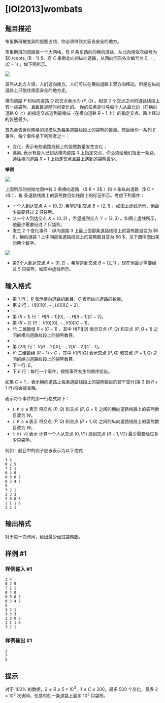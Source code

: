 # [IOI2013]wombats

## 题目描述

布里斯班被变异的袋熊占领，你必须带领大家去安全的地方。

布里斯班的道路像一个大网格，有 $R$ 条东西向的横向道路，从北向南依次编号为 $0,\cdots, (R - 1) $，有 $C$ 条南北向的纵向道路，从西向同东依次编号为 $0,\cdots, (C- 1)$ ，如下图所示。

![](https://cdn.luogu.com.cn/upload/image_hosting/xyvkmhhp.png)

袋熊从北方入侵，人们逃向南方。人们可以在横向道路上双方向移动，但是在纵向道路上只能往南面安全的地方走。

横向道路 $P$ 和纵向道路 $Q$ 的交点表示为 $(P, Q)$ 。相邻 $2$ 个交点之间的道路线段上
有一些袋熊，且数目是随时间变化的。 你的任务是引导每个人从最北边（在横向道路 $0$ 上）的指定交点逃到最南端（在横向道路 $R - 1$ 上）的指定交点，路上经过
的袋熊最少。

首先会告诉你网格的规模以及每条道路线段上的袋熊的数量。然后给你一系列 $E$ 事件，每个事件是下列两者之一：
- 变化，表示有些道路线段上的袋熊数量发生变化；
- 逃离, 表示有些人已到达横向道路 $0$ 上指定交点，你必须给他们指出一条路，通往横向道路 $R - 1$ 上指定交点且路上遇到的袋熊最少。

**举例**

![](https://cdn.luogu.com.cn/upload/image_hosting/zn27laze.png)

上图所示的初始地图中有 $3$ 条横向道路 （$ R = 3$ ）和 $4$ 条纵向道路（$ C = 4$ ），每
条道路线段上的袋熊数目如线段上的标记所示。考虑下列事件：
- 一个人到达交点 $A = (0, 2)$ ,希望逃到交点 $B = (2, 1)$ 。如图上虚线所示，他最少需要经过 $2$ 只袋熊。
- 又一个人到达交点 $X = (0, 3)$ ，希望逃到交点 $Y = (2, 3)$ 。如图上虚线所示，他最少需要经过 $7$ 只袋熊。
- 发生 $2$ 个变化事件：纵向道路 $0$ 上最上面那条道路线段上的袋熊数目变为 $5 $，横向道路 $1$ 上中间那条道路线段上的袋熊数目变为 $6 $，见下图中圈出来的两个数字。

![](https://cdn.luogu.com.cn/upload/image_hosting/agnx5ol9.png)

- 第3个人到达交点 $A = (0, 2)$ ，希望逃到交点 $B = (2, 1)$ ，现在他最少需要经过 $5$ 只袋熊，如图中虚线所示。

## 输入格式

- 第 $1$ 行： $R$ 表示横向道路的数目，$C$ 表示纵向道路的数目。
- 第 $2$ 行： $H[0][0],\cdots,H[0][C-2]$。
- $\cdots$
- 第 $(R + 1)$ 行： $H[R-1][0],\cdots,H[R-1][C-2]$。
- 第 $(R + 2)$ 行： $V[0][0],\cdots,V[0][C-1]$。
- $H$: 二维数组 $R × (C - 1)$ ，其中 $H[P][Q]$ 表示交点 $(P, Q)$ 和交点 $(P, Q +1)$ 之间的横向道路线段上的袋熊数目。
- $\cdots$
- 第 $(2R)$ 行： $V[R-2][0],\cdots,V[R-2][C-1]$。
- $V$: 二维数组 $(R - 1) × C$ ，其中 $V[P][Q]$ 表示交点 $(P, Q)$ 和交点 $(P + 1,Q)$ 之间的纵向道路线段上的袋熊数目。
- 下一行: $E$。
- 下 $E$ 行：每行一个事件，按照事件发生的顺序给出。

如果 $C = 1$ ，表示横向道路上每条道路线段上的袋熊数目的若干空行(第 $2$ 到 $R +1$ 行)将会被省略。

表示每个事件的那一行格式如下：

- `1 P Q W` 表示 将交点 $(P, Q)$ 和交点 $(P, Q + 1)$ 之间的横向道路线段上的袋熊数目改为 $W$。
- `2 P Q W` 表示 将交点 $(P, Q)$ 和交点 $(P + 1, Q)$ 之间的纵向道路线段上的袋熊数目改为 $W$。
- `3 V1 V2` 表示 计算一个人从交点 $(0, V1)$ 逃到交点 $(R-1, V2)$ 最少需要经过多少只袋熊。

例如：题目中的例子应该表示为以下格式

```
3 4
0 2 5
7 1 1
0 4 0
0 0 0 2
0 3 4 7
5
3 2 1
3 3 3
2 0 0 5
1 1 1 6
3 2 1

```

## 输出格式

对于每一次询问，给出最少经过袋熊数。

## 样例 #1

### 样例输入 #1
```
3 4
0 2 5
7 1 1
0 4 0
0 0 0 2
0 3 4 7
5
3 2 1
3 3 3
2 0 0 5
1 1 1 6
3 2 1
```

### 样例输出 #1

```
2
7
5
```

## 提示

对于 $100\%$ 的数据，$2 \le R \le 5 \times 10^3$，$1 \le C \le 200$，最多 $500$ 个变化，最多 $2 \times 10^5$ 次询问，任意时刻一条道路上最多 $10^3$ 只袋熊。
